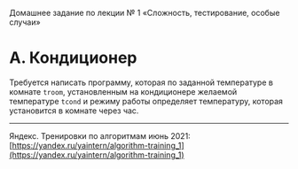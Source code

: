 Домашнее задание по лекции № 1 «Сложность, тестирование, особые случаи»

# A. Кондиционер

Требуется написать программу, которая по заданной температуре в комнате `troom`, установленным на кондиционере желаемой температуре `tcond` и режиму работы определяет температуру, которая установится в комнате через час.

---

Яндекс. Тренировки по алгоритмам июнь 2021: [https://yandex.ru/yaintern/algorithm-training_1](https://yandex.ru/yaintern/algorithm-training_1)
